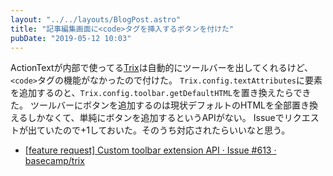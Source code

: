 ```yaml
---
layout: "../../layouts/BlogPost.astro"
title: "記事編集画面に<code>タグを挿入するボタンを付けた"
pubDate: "2019-05-12 10:03"
---
```

ActionTextが内部で使ってる[Trix](https://trix-editor.org/)は自動的にツールバーを出してくれるけど、`<code>`タグの機能がなかったので付けた。
`Trix.config.textAttributes`に要素を追加するのと、`Trix.config.toolbar.getDefaultHTML`を置き換えたらできた。
ツールバーにボタンを追加するのは現状デフォルトのHTMLを全部置き換えるしかなくて、単純にボタンを追加するというAPIがない。
Issueでリクエストが出ていたので+1しておいた。そのうち対応されたらいいなと思う。

- [[feature request] Custom toolbar extension API · Issue #613 · basecamp/trix](https://github.com/basecamp/trix/issues/613)
